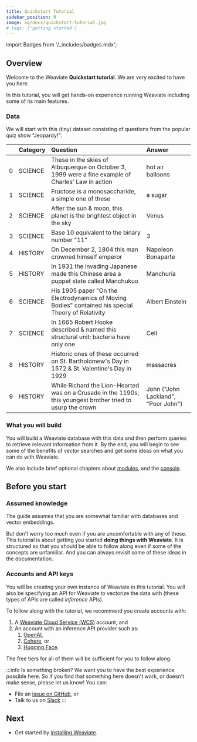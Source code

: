 ```yaml
---
title: Quickstart Tutorial
sidebar_position: 0
image: og/docs/quickstart-tutorial.jpg
# tags: ['getting started']
---
```

import Badges from '/_includes/badges.mdx';

<Badges/>

<!-- :::caution Migrated From:
- `Getting Started`
- Added `Weaviate console` from `Core knowledge/Console`
::: -->

## Overview

Welcome to the Weaviate **Quickstart tutorial**. We are very excited to have you here.

In this tutorial, you will get hands-on experience running Weaviate including some of its main features. 

### Data

We will start with this (tiny) dataset consisting of questions from the popular quiz show "Jeopardy!":

|    | Category   | Question                                                                                                     | Answer                              |
|---:|:-----------|:-------------------------------------------------------------------------------------------------------------|:------------------------------------|
|  0 | SCIENCE    | These in the skies of Albuquerque on October 3, 1999 were a fine example of Charles' Law in action           | hot air balloons                    |
|  1 | SCIENCE    | Fructose is a monosaccharide, a simple one of these                                                          | a sugar                             |
|  2 | SCIENCE    | After the sun & moon, this planet is the brightest object in the sky                                         | Venus                               |
|  3 | SCIENCE    | Base 10 equivalent to the binary number "11"                                                                 | 3                                   |
|  4 | HISTORY    | On December 2, 1804 this man crowned himself emperor                                                         | Napoleon Bonaparte                  |
|  5 | HISTORY    | In 1931 the invading Japanese made this Chinese area a puppet state called Manchukuo                         | Manchuria                           |
|  6 | SCIENCE    | His 1905 paper "On the Electrodynamics of Moving Bodies" contained his special Theory of Relativity          | Albert Einstein                     |
|  7 | SCIENCE    | In 1665 Robert Hooke described & named this structural unit; bacteria have only one                          | Cell                                |
|  8 | HISTORY    | Historic ones of these occurred on St. Bartholomew's Day in 1572 & St. Valentine's Day in 1929               | massacres                           |
|  9 | HISTORY    | While Richard the Lion-Hearted was on a Crusade in the 1190s, this youngest brother tried to usurp the crown | John ("John Lackland", "Poor John") |

### What you will build

You will build a Weaviate database with this data and then perform queries to retrieve relevant information from it. By the end, you will begin to see some of the benefits of vector searches and get some ideas on what you can do with Weaviate.

We also include brief optional chapters about [modules](./modules.md), and the [console](./console.md).

## Before you start 

### Assumed knowledge

The guide assumes that you are somewhat familiar with databases and vector embeddings. 

But don't worry too much even if you are uncomfortable with any of these. This tutorial is about getting you started **doing things with Weaviate**. It is structured so that you should be able to follow along even if some of the concepts are unfamiliar. And you can always revisit some of these ideas in the documentation. 

### Accounts and API keys

You will be creating your own instance of Weaviate in this tutorial. You will also be specifying an API for Weaviate to vectorize the data with (these types of APIs are called *inference* APIs). 

To follow along with the tutorial, we recommend you create accounts with:
1. A [Weaviate Cloud Service (WCS)](https://console.weaviate.io/) account, and
1. An account with an inference API provider such as:
    1. [OpenAI](https://beta.openai.com/docs/guides/embeddings),
    1. [Cohere](https://docs.cohere.ai/reference/embed), or
    1. [Hugging Face](https://huggingface.co/docs/api-inference/index).

The free tiers for all of them will be sufficient for you to follow along. 

:::info Is something broken?
We want you to have the best experience possible here. So if you find that something here doesn't work, or doesn't make sense, please let us know! You can:
- File an [issue on GitHub](https://github.com/weaviate/weaviate-io/issues), or
- Talk to us on [Slack](https://join.slack.com/t/weaviate/shared_invite/zt-goaoifjr-o8FuVz9b1HLzhlUfyfddhw)
:::

## Next

- Get started by [installing Weaviate](./installation.md).
